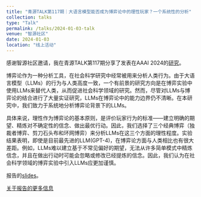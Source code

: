 ```yaml
---
title: "青源TALK第117期｜大语言模型能否成为博弈论中的理性玩家？一个系统性的分析"
collection: talks
type: "Talk"
permalink: /talks/2024-01-03-talk
venue: "智源社区"
date: 2024-01-03
location: "线上活动"
---
```


感谢智源社区邀请，我在青源TALK第117期分享了发表在AAAI 2024的[研究](https://arxiv.org/abs/2312.05488)。

博弈论作为一种分析工具，在社会科学研究中经常被用来分析人类行为。由于大语言模型（LLMs）的行为与人类高度一致，一个有前景的研究方向是在博弈实验中使用LLMs来替代人类，从而促进社会科学领域的研究。然而，尽管对LLMs与博弈论的结合进行了大量实证研究，LLMs在博弈论中的能力边界仍不清晰。在本研究中，我们致力于系统地分析博弈论背景下的LLMs。

具体来说，理性作为博弈论的基本原则，是评价玩家行为的标准——建立明确的期望、精炼对不确定性的信念、做出最优行动。因此，我们选择了三个经典博弈（独裁者博弈、剪刀石头布和环网博弈）来分析LLMs在这三个方面的理性程度。实验结果表明，即使是目前最先进的LLM(GPT-4)，在博弈论方面与人类相比也有很大差距。例如，LLMs难以建立基于不常见偏好的期望，无法从许多简单模式中精炼信念，并且在做出行动时可能会忽略或修改已经提炼的信念。因此，我们认为在社会科学领域的博弈实验中引入LLMs应更加谨慎。

报告的[slides](https://github.com/FCY36/FCY36.github.io/blob/master/files/talks/2024-01-03-talk/slides_%E9%9D%92%E6%BA%90.pdf)。

[关于报告的更多信息](https://event.baai.ac.cn/live/742)

